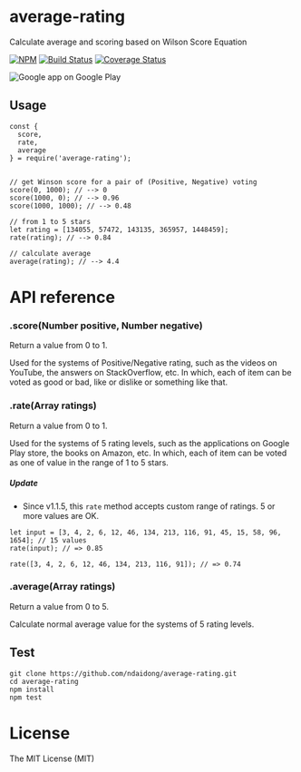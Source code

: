 # average-rating
Calculate  average and scoring based on Wilson Score Equation

[![NPM](https://badge.fury.io/js/average-rating.svg)](https://badge.fury.io/js/average-rating)
[![Build Status](https://travis-ci.org/ndaidong/average-rating.svg?branch=master)](https://travis-ci.org/ndaidong/average-rating)
[![Coverage Status](https://coveralls.io/repos/github/ndaidong/average-rating/badge.svg?branch=master)](https://coveralls.io/github/ndaidong/average-rating?branch=master)

![Google app on Google Play](http://i.imgur.com/NgQX5OW.png)

## Usage

```
const {
  score,
  rate,
  average
} = require('average-rating');


// get Winson score for a pair of (Positive, Negative) voting
score(0, 1000); // --> 0
score(1000, 0); // --> 0.96
score(1000, 1000); // --> 0.48

// from 1 to 5 stars
let rating = [134055, 57472, 143135, 365957, 1448459];
rate(rating); // --> 0.84

// calculate average
average(rating); // --> 4.4
```

# API reference

### .score(Number positive, Number negative)

Return a value from 0 to 1.

Used for the systems of Positive/Negative rating, such as the videos on YouTube, the answers on StackOverflow, etc. In which, each of item can be voted as good or bad, like or dislike or something like that.

### .rate(Array ratings)

Return a value from 0 to 1.

Used for the systems of 5 rating levels, such as the applications on Google Play store, the books on Amazon, etc. In which, each of item can be voted as one of value in the range of 1 to 5 stars.

##### Update

- Since v1.1.5, this `rate` method accepts custom range of ratings. 5 or more values are OK.

```
let input = [3, 4, 2, 6, 12, 46, 134, 213, 116, 91, 45, 15, 58, 96, 1654]; // 15 values
rate(input); // => 0.85

rate([3, 4, 2, 6, 12, 46, 134, 213, 116, 91]); // => 0.74

```


### .average(Array ratings)

Return a value from 0 to 5.

Calculate normal average value for the systems of 5 rating levels.


## Test

```
git clone https://github.com/ndaidong/average-rating.git
cd average-rating
npm install
npm test
```


# License

The MIT License (MIT)
